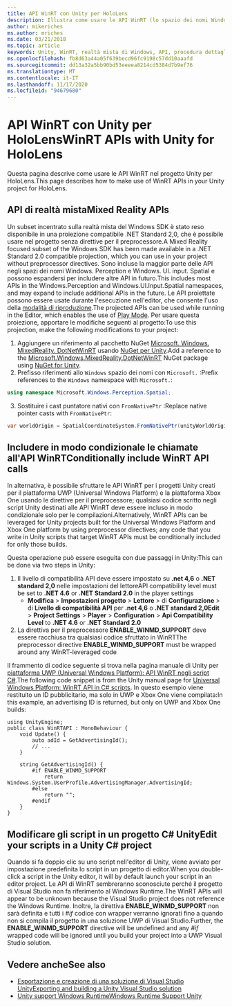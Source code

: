 ```yaml
---
title: API WinRT con Unity per HoloLens
description: Illustra come usare le API WinRT (lo spazio dei nomi Windows) nel progetto Unity per HoloLens.
author: mikeriches
ms.author: mriches
ms.date: 03/21/2018
ms.topic: article
keywords: Unity, WinRT, realtà mista di Windows, API, procedura dettagliata, cuffie per la realtà mista, auricolare di realtà mista, auricolare di realtà virtuale, API di realtà mista
ms.openlocfilehash: fb8d63a44a05f639becd96fc9198c57dd10aaafd
ms.sourcegitcommit: dd13a32a5bb90bd53eeeea8214cd5384d7b9ef76
ms.translationtype: MT
ms.contentlocale: it-IT
ms.lasthandoff: 11/17/2020
ms.locfileid: "94679680"
---
```

# <a name="winrt-apis-with-unity-for-hololens"></a><span data-ttu-id="1b6b9-104">API WinRT con Unity per HoloLens</span><span class="sxs-lookup"><span data-stu-id="1b6b9-104">WinRT APIs with Unity for HoloLens</span></span>

<span data-ttu-id="1b6b9-105">Questa pagina descrive come usare le API WinRT nel progetto Unity per HoloLens.</span><span class="sxs-lookup"><span data-stu-id="1b6b9-105">This page describes how to make use of WinRT APIs in your Unity project for HoloLens.</span></span>

## <a name="mixed-reality-apis"></a><span data-ttu-id="1b6b9-106">API di realtà mista</span><span class="sxs-lookup"><span data-stu-id="1b6b9-106">Mixed Reality APIs</span></span>

<span data-ttu-id="1b6b9-107">Un subset incentrato sulla realtà mista del Windows SDK è stato reso disponibile in una proiezione compatibile .NET Standard 2,0, che è possibile usare nel progetto senza direttive per il preprocessore.</span><span class="sxs-lookup"><span data-stu-id="1b6b9-107">A Mixed Reality focused subset of the Windows SDK has been made available in a .NET Standard 2.0 compatible projection, which you can use in your project without preprocessor directives.</span></span> <span data-ttu-id="1b6b9-108">Sono incluse la maggior parte delle API negli spazi dei nomi Windows. Perception e Windows. UI. input. Spatial e possono espandersi per includere altre API in futuro.</span><span class="sxs-lookup"><span data-stu-id="1b6b9-108">This includes most APIs in the Windows.Perception and Windows.UI.Input.Spatial namespaces, and may expand to include additional APIs in the future.</span></span> <span data-ttu-id="1b6b9-109">Le API proiettate possono essere usate durante l'esecuzione nell'editor, che consente l'uso della [modalità di riproduzione](https://docs.microsoft.com//windows/mixed-reality/unity-play-mode).</span><span class="sxs-lookup"><span data-stu-id="1b6b9-109">The projected APIs can be used while running in the Editor, which enables the use of [Play Mode](https://docs.microsoft.com//windows/mixed-reality/unity-play-mode).</span></span> <span data-ttu-id="1b6b9-110">Per usare questa proiezione, apportare le modifiche seguenti al progetto:</span><span class="sxs-lookup"><span data-stu-id="1b6b9-110">To use this projection, make the following modifications to your project:</span></span>

1) <span data-ttu-id="1b6b9-111">Aggiungere un riferimento al pacchetto NuGet [Microsoft. Windows. MixedReality. DotNetWinRT](https://www.nuget.org/packages/Microsoft.Windows.MixedReality.DotNetWinRT) usando [NuGet per Unity](https://github.com/GlitchEnzo/NuGetForUnity).</span><span class="sxs-lookup"><span data-stu-id="1b6b9-111">Add a reference to the [Microsoft.Windows.MixedReality.DotNetWinRT](https://www.nuget.org/packages/Microsoft.Windows.MixedReality.DotNetWinRT) NuGet package using [NuGet for Unity](https://github.com/GlitchEnzo/NuGetForUnity).</span></span>
2) <span data-ttu-id="1b6b9-112">Prefisso riferimenti allo `Windows` spazio dei nomi con `Microsoft.` :</span><span class="sxs-lookup"><span data-stu-id="1b6b9-112">Prefix references to the `Windows` namespace with `Microsoft.`:</span></span>
```cs
using namespace Microsoft.Windows.Perception.Spatial;
```
3) <span data-ttu-id="1b6b9-113">Sostituire i cast puntatore nativi con `FromNativePtr` :</span><span class="sxs-lookup"><span data-stu-id="1b6b9-113">Replace native pointer casts with `FromNativePtr`:</span></span>
```cs
var worldOrigin = SpatialCoordinateSystem.FromNativePtr(unityWorldOriginPtr);
```

## <a name="conditionally-include-winrt-api-calls"></a><span data-ttu-id="1b6b9-114">Includere in modo condizionale le chiamate all'API WinRT</span><span class="sxs-lookup"><span data-stu-id="1b6b9-114">Conditionally include WinRT API calls</span></span>

<span data-ttu-id="1b6b9-115">In alternativa, è possibile sfruttare le API WinRT per i progetti Unity creati per il piattaforma UWP (Universal Windows Platform) e la piattaforma Xbox One usando le direttive per il preprocessore; qualsiasi codice scritto negli script Unity destinati alle API WinRT deve essere incluso in modo condizionale solo per le compilazioni.</span><span class="sxs-lookup"><span data-stu-id="1b6b9-115">Alternatively, WinRT APIs can be leveraged for Unity projects built for the Universal Windows Platform and Xbox One platform by using preprocessor directives; any code that you write in Unity scripts that target WinRT APIs must be conditionally included for only those builds.</span></span> 

<span data-ttu-id="1b6b9-116">Questa operazione può essere eseguita con due passaggi in Unity:</span><span class="sxs-lookup"><span data-stu-id="1b6b9-116">This can be done via two steps in Unity:</span></span>
1) <span data-ttu-id="1b6b9-117">Il livello di compatibilità API deve essere impostato su **.net 4,6** o **.NET standard 2,0** nelle impostazioni del lettore</span><span class="sxs-lookup"><span data-stu-id="1b6b9-117">API compatibility level must be set to **.NET 4.6** or **.NET Standard 2.0** in the player settings</span></span>
    - <span data-ttu-id="1b6b9-118">**Modifica**  >  **Impostazioni progetto**  >  **Lettore**  >  di **Configurazione**  >  di **Livello di compatibilità API** per **.net 4,6** o **.NET standard 2,0**</span><span class="sxs-lookup"><span data-stu-id="1b6b9-118">**Edit** > **Project Settings** > **Player** > **Configuration** > **Api Compatibility Level** to **.NET 4.6** or **.NET Standard 2.0**</span></span>
2) <span data-ttu-id="1b6b9-119">La direttiva per il preprocessore **ENABLE_WINMD_SUPPORT** deve essere racchiusa tra qualsiasi codice sfruttato in WinRT</span><span class="sxs-lookup"><span data-stu-id="1b6b9-119">The preprocessor directive **ENABLE_WINMD_SUPPORT** must be wrapped around any WinRT-leveraged code</span></span>

<span data-ttu-id="1b6b9-120">Il frammento di codice seguente si trova nella pagina manuale di Unity per [piattaforma UWP (Universal Windows Platform): API WinRT negli script C#](https://docs.unity3d.com/Manual/windowsstore-scripts.html).</span><span class="sxs-lookup"><span data-stu-id="1b6b9-120">The following code snippet is from the Unity manual page for [Universal Windows Platform: WinRT API in C# scripts](https://docs.unity3d.com/Manual/windowsstore-scripts.html).</span></span> <span data-ttu-id="1b6b9-121">In questo esempio viene restituito un ID pubblicitario, ma solo in UWP e Xbox One viene compilata:</span><span class="sxs-lookup"><span data-stu-id="1b6b9-121">In this example, an advertising ID is returned, but only on UWP and Xbox One builds:</span></span>

```
using UnityEngine;
public class WinRTAPI : MonoBehaviour {
    void Update() {
        auto adId = GetAdvertisingId();
        // ...
    }

    string GetAdvertisingId() {
        #if ENABLE_WINMD_SUPPORT
            return Windows.System.UserProfile.AdvertisingManager.AdvertisingId;
        #else
            return "";
        #endif
    }
}
```

## <a name="edit-your-scripts-in-a-unity-c-project"></a><span data-ttu-id="1b6b9-122">Modificare gli script in un progetto C# Unity</span><span class="sxs-lookup"><span data-stu-id="1b6b9-122">Edit your scripts in a Unity C# project</span></span>

<span data-ttu-id="1b6b9-123">Quando si fa doppio clic su uno script nell'editor di Unity, viene avviato per impostazione predefinita lo script in un progetto di editor.</span><span class="sxs-lookup"><span data-stu-id="1b6b9-123">When you double-click a script in the Unity editor, it will by default launch your script in an editor project.</span></span> <span data-ttu-id="1b6b9-124">Le API di WinRT sembreranno sconosciute perché il progetto di Visual Studio non fa riferimento al Windows Runtime.</span><span class="sxs-lookup"><span data-stu-id="1b6b9-124">The WinRT APIs will appear to be unknown because the Visual Studio project does not reference the Windows Runtime.</span></span> <span data-ttu-id="1b6b9-125">Inoltre, la direttiva **ENABLE_WINMD_SUPPORT** non sarà definita e tutti i *#if* codice con wrapper verranno ignorati fino a quando non si compila il progetto in una soluzione UWP di Visual Studio.</span><span class="sxs-lookup"><span data-stu-id="1b6b9-125">Further, the **ENABLE_WINMD_SUPPORT** directive will be undefined and any *#if* wrapped code will be ignored until you build your project into a UWP Visual Studio solution.</span></span>

## <a name="see-also"></a><span data-ttu-id="1b6b9-126">Vedere anche</span><span class="sxs-lookup"><span data-stu-id="1b6b9-126">See also</span></span>
* [<span data-ttu-id="1b6b9-127">Esportazione e creazione di una soluzione di Visual Studio Unity</span><span class="sxs-lookup"><span data-stu-id="1b6b9-127">Exporting and building a Unity Visual Studio solution</span></span>](exporting-and-building-a-unity-visual-studio-solution.md)
* [<span data-ttu-id="1b6b9-128">Unity support Windows Runtime</span><span class="sxs-lookup"><span data-stu-id="1b6b9-128">Windows Runtime Support Unity</span></span>](https://docs.unity3d.com/Manual/IL2CPP-WindowsRuntimeSupport.html)
